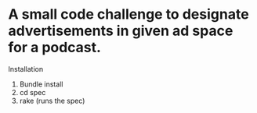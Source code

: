 # A small code challenge to designate advertisements in given ad space for a podcast.

Installation
1. Bundle install
2. cd spec
3. rake (runs the spec)